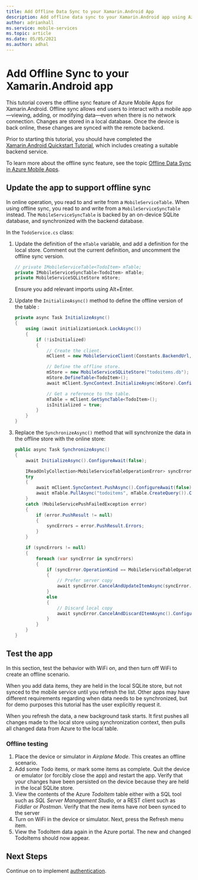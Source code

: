 ```yaml
---
title: Add Offline Data Sync to your Xamarin.Android App
description: Add offline data sync to your Xamarin.Android app using Azure Mobile Apps with our tutorial.
author: adrianhall
ms.service: mobile-services
ms.topic: article
ms.date: 05/05/2021
ms.author: adhal
---
```


# Add Offline Sync to your Xamarin.Android app

This tutorial covers the offline sync feature of Azure Mobile Apps for Xamarin.Android. Offline sync allows end users to interact with a mobile app&mdash;viewing, adding, or modifying data&mdash;even when there is no network connection. Changes are stored in a local database. Once the device is back online, these changes are synced with the remote backend.

Prior to starting this tutorial, you should have completed the [Xamarin.Android Quickstart Tutorial](./index.md), which includes creating a suitable backend service.

To learn more about the offline sync feature, see the topic [Offline Data Sync in Azure Mobile Apps](../../howto/datasync.md).

## Update the app to support offline sync

In online operation, you read to and write from a `MobileServiceTable`.  When using offline sync, you read to and write from a `MobileServiceSyncTable` instead.  The `MobileServiceSyncTable` is backed by an on-device SQLite database, and synchronized with the backend database.

In the `TodoService.cs` class:

1. Update the definition of the `mTable` variable, and add a definition for the local store.  Comment out the current definition, and uncomment the offline sync version.

    ``` csharp
    // private IMobileServiceTable<TodoItem> mTable;
    private IMobileServiceSyncTable<TodoItem> mTable;
    private MobileServiceSQLiteStore mStore;
    ```

   Ensure you add relevant imports using Alt+Enter.

2. Update the `InitializeAsync()` method to define the offline version of the table :

    ``` csharp
    private async Task InitializeAsync()
    {
        using (await initializationLock.LockAsync())
        {
            if (!isInitialized)
            {
                // Create the client.
                mClient = new MobileServiceClient(Constants.BackendUrl, new LoggingHandler());

                // Define the offline store.
                mStore = new MobileServiceSQLiteStore("todoitems.db");
                mStore.DefineTable<TodoItem>();
                await mClient.SyncContext.InitializeAsync(mStore).ConfigureAwait(false);

                // Get a reference to the table.
                mTable = mClient.GetSyncTable<TodoItem>();
                isInitialized = true;
            }
        }
    }
    ```

3. Replace the `SynchronizeAsync()` method that will synchronize the data in the offline store with the online store:

    ``` csharp
    public async Task SynchronizeAsync()
    {
        await InitializeAsync().ConfigureAwait(false);

        IReadOnlyCollection<MobileServiceTableOperationError> syncErrors = null;
        try
        {
            await mClient.SyncContext.PushAsync().ConfigureAwait(false);
            await mTable.PullAsync("todoitems", mTable.CreateQuery()).ConfigureAwait(false);
        }
        catch (MobileServicePushFailedException error)
        {
            if (error.PushResult != null)
            {
                syncErrors = error.PushResult.Errors;
            }
        }

        if (syncErrors != null)
        {
            foreach (var syncError in syncErrors)
            {
                if (syncError.OperationKind == MobileServiceTableOperationKind.Update && syncError.Result != null)
                {
                    // Prefer server copy
                    await syncError.CancelAndUpdateItemAsync(syncError.Result).ConfigureAwait(false);
                }
                else
                {
                    // Discard local copy
                    await syncError.CancelAndDiscardItemAsync().ConfigureAwait(false);
                }
            }
        }
    }
    ```

## Test the app

In this section, test the behavior with WiFi on, and then turn off WiFi to create an offline scenario.  

When you add data items, they are held in the local SQLite store, but not synced to the mobile service until you refresh the list. Other apps may have different requirements regarding when data needs to be synchronized, but for demo purposes this tutorial has the user explicitly request it.

When you refresh the data, a new background task starts. It first pushes all changes made to the local store using synchronization context, then pulls all changed data from Azure to the local table.

### Offline testing

1. Place the device or simulator in *Airplane Mode*. This creates an offline scenario.
2. Add some Todo items, or mark some items as complete. Quit the device or emulator (or forcibly close the app) and restart the app. Verify that your changes have been persisted on the device because they are held in the local SQLite store.
3. View the contents of the Azure *TodoItem* table either with a SQL tool such as *SQL Server Management Studio*, or a REST client such as *Fiddler* or *Postman*. Verify that the new items have *not* been synced to the server
4. Turn on WiFi in the device or simulator. Next, press the Refresh menu item.
5. View the TodoItem data again in the Azure portal. The new and changed TodoItems should now appear.

## Next Steps

Continue on to implement [authentication](./auth.md).
